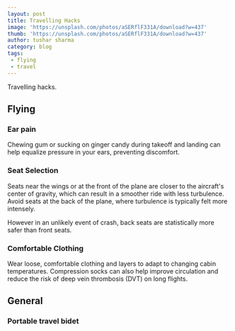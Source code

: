 ```yaml
---
layout: post
title: Travelling Hacks
image: 'https://unsplash.com/photos/aSERflF331A/download?w=437'
thumb: 'https://unsplash.com/photos/aSERflF331A/download?w=437'
author: tushar sharma
category: blog
tags:
 - flying
 - travel
---
```


Travelling hacks.<!-- truncate_here -->

## Flying

### Ear pain

Chewing gum or sucking on ginger candy during takeoff and landing can help equalize pressure in your ears, preventing discomfort.  

### Seat Selection

Seats near the wings or at the front of the plane are closer to the aircraft's center of gravity, which can result in a smoother ride with less turbulence. Avoid seats at the back of the plane, where turbulence is typically felt more intensely.

However in an unlikely event of crash, back seats are statistically more safer than front seats.

###  Comfortable Clothing

Wear loose, comfortable clothing and layers to adapt to changing cabin temperatures. Compression socks can also help improve circulation and reduce the risk of deep vein thrombosis (DVT) on long flights.

## General

### Portable travel bidet


